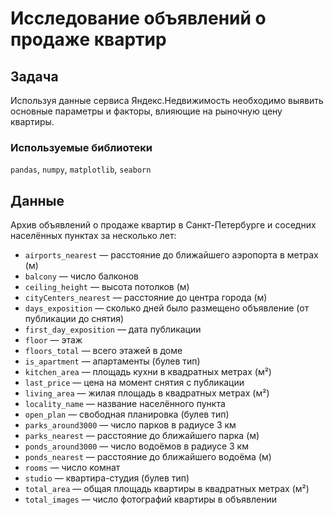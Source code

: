 # Исследование объявлений о продаже квартир

## Задача

Используя данные сервиса Яндекс.Недвижимость необходимо выявить основные параметры и факторы, влияющие на рыночную цену квартиры. 

### Используемые библиотеки

<code>pandas</code>, <code>numpy</code>, <code>matplotlib</code>, <code>seaborn</code>

## Данные

Архив объявлений о продаже квартир в Санкт-Петербурге и соседних населённых пунктах за несколько лет:
- <code>airports_nearest</code> — расстояние до ближайшего аэропорта в метрах (м)
- <code>balcony</code> — число балконов
- <code>ceiling_height</code> — высота потолков (м)
- <code>cityCenters_nearest</code> — расстояние до центра города (м)
- <code>days_exposition</code> — сколько дней было размещено объявление (от публикации до снятия)
- <code>first_day_exposition</code> — дата публикации
- <code>floor</code> — этаж
- <code>floors_total</code> — всего этажей в доме
- <code>is_apartment</code> — апартаменты (булев тип)
- <code>kitchen_area</code> — площадь кухни в квадратных метрах (м²)
- <code>last_price</code> — цена на момент снятия с публикации
- <code>living_area</code> — жилая площадь в квадратных метрах (м²)
- <code>locality_name</code> — название населённого пункта
- <code>open_plan</code> — свободная планировка (булев тип)
- <code>parks_around3000</code> — число парков в радиусе 3 км
- <code>parks_nearest</code> — расстояние до ближайшего парка (м)
- <code>ponds_around3000</code> — число водоёмов в радиусе 3 км
- <code>ponds_nearest</code> — расстояние до ближайшего водоёма (м)
- <code>rooms</code> — число комнат
- <code>studio</code> — квартира-студия (булев тип)
- <code>total_area</code> — общая площадь квартиры в квадратных метрах (м²)
- <code>total_images</code> — число фотографий квартиры в объявлении
